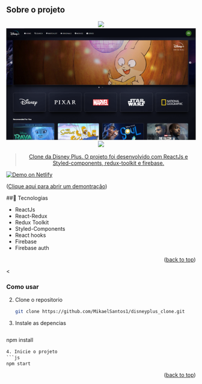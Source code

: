 <div id="top"></div>



## Sobre o projeto


<div align="center"><a href="#top">
<img src="./public/images/telalogin.PNG alt=" tela login">
<img src="./public/images/homepage.PNG" alt="homepage ">
 <img src="./public/images/movies.PNG alt=" movies">                                                   

>Clone da Disney Plus. O projeto foi desenvolvido com ReactJs e Styled-components, redux-toolkit e firebase.
</a></div>

<a href="https://disneyplus-clone-3eeed.web.app/detail/4vJe1ekutfvs1u8Z1aXK" target="_blank">
    <img width ="250px" height="250px"alt="Demo on Netlify" src="https://symbols.getvecta.com/stencil_80/39_firebase-icon.2bf1891c1d.svg">
  </a>

<p align="left">(<a href="https://disneyplus-clone-3eeed.web.app/detail/4vJe1ekutfvs1u8Z1aXK">Clique aqui para abrir um demontraçâo</a>)</p>



##🚀 Tecnologias



* ReactJs
* React-Redux
* Redux Toolkit
* Styled-Components
* React hooks                                                                                        
* Firebase
* Firebase auth



<p align="right">(<a href="#top">back to top</a>)</p>



<


### Como usar

2. Clone o repositorio
   ```sh
   git clone https://github.com/MikaelSantos1/disneyplus_clone.git
   ```
3. Instale as  depencias
   ```sh
  npm install
   ```
4. Inicie o projeto
   ```js
   npm start
   ```

<p align="right">(<a href="#top">back to top</a>)</p>
